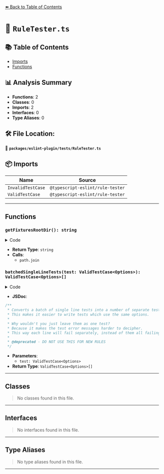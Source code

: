 [⬅️ Back to Table of Contents](../../../index.md)

# 📄 `RuleTester.ts`

## 📚 Table of Contents

- [Imports](#imports)
- [Functions](#functions)

## 📊 Analysis Summary

- **Functions**: 2
- **Classes**: 0
- **Imports**: 2
- **Interfaces**: 0
- **Type Aliases**: 0

## 🛠️ File Location:
📂 **`packages/eslint-plugin/tests/RuleTester.ts`**

## 📦 Imports

| Name | Source |
|------|--------|
| `InvalidTestCase` | `@typescript-eslint/rule-tester` |
| `ValidTestCase` | `@typescript-eslint/rule-tester` |


---

## Functions

### `getFixturesRootDir(): string`

<details><summary>Code</summary>

```ts
export function getFixturesRootDir(): string {
  return path.join(__dirname, 'fixtures');
}
```
</details>

- **Return Type**: `string`
- **Calls**:
  - `path.join`
### `batchedSingleLineTests(test: ValidTestCase<Options>): ValidTestCase<Options>[]`

<details><summary>Code</summary>

```ts
export function batchedSingleLineTests<Options extends readonly unknown[]>(
  test: ValidTestCase<Options>,
): ValidTestCase<Options>[];
```
</details>

- **JSDoc**:
```ts
/**
 * Converts a batch of single line tests into a number of separate test cases.
 * This makes it easier to write tests which use the same options.
 *
 * Why wouldn't you just leave them as one test?
 * Because it makes the test error messages harder to decipher.
 * This way each line will fail separately, instead of them all failing together.
 *
 * @deprecated - DO NOT USE THIS FOR NEW RULES
 */
```

- **Parameters**:
  - `test: ValidTestCase<Options>`
- **Return Type**: `ValidTestCase<Options>[]`

---

## Classes

> No classes found in this file.


---

## Interfaces

> No interfaces found in this file.


---

## Type Aliases

> No type aliases found in this file.


---